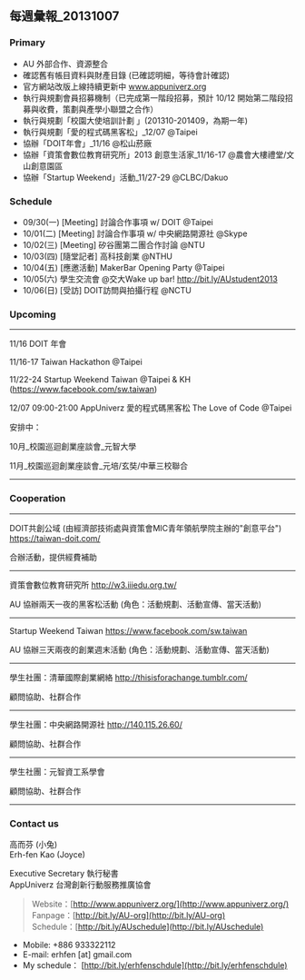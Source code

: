 ## 每週彙報_20131007

### Primary
* AU 外部合作、資源整合
* 確認舊有帳目資料與財產目錄 (已確認明細，等待會計確認)
* 官方網站改版上線持續更新中 www.appuniverz.org
* 執行與規劃會員招募機制（已完成第一階段招募，預計 10/12 開始第二階段招募與收費，策劃與產學小聯盟之合作）
* 執行與規劃「校園大使培訓計劃 」(201310-201409，為期一年)
* 執行與規劃「愛的程式碼黑客松」_12/07 @Taipei
* 協辦「DOIT年會」_11/16 @松山菸廠
* 協辦「資策會數位教育研究所」2013 創意生活家_11/16-17 @農會大樓禮堂/文山創意園區
* 協辦「Startup Weekend」活動_11/27-29 @CLBC/Dakuo


### Schedule

* 09/30(一) [Meeting] 討論合作事項 w/ DOIT @Taipei
* 10/01(二) [Meeting] 討論合作事項 w/ 中央網路開源社 @Skype
* 10/02(三) [Meeting] 矽谷團第二團合作討論 @NTU
* 10/03(四) [隨堂記者] 高科技創業 @NTHU
* 10/04(五) [應邀活動] MakerBar Opening Party @Taipei
* 10/05(六) 學生交流會 @交大Wake up bar! http://bit.ly/AUstudent2013
* 10/06(日) [受訪] DOIT訪問與拍攝行程 @NCTU


### Upcoming

----------------------------
11/16 DOIT 年會

11/16-17 Taiwan Hackathon @Taipei

11/22-24 Startup Weekend Taiwan @Taipei & KH (https://www.facebook.com/sw.taiwan)

12/07 09:00-21:00 AppUniverz 愛的程式碼黑客松 The Love of Code @Taipei

安排中：

10月_校園巡迴創業座談會_元智大學

11月_校園巡迴創業座談會_元培/玄奘/中華三校聯合

----------------------------



### Cooperation
----------------------------
DOIT共創公域 (由經濟部技術處與資策會MIC青年領航學院主辦的"創意平台") https://taiwan-doit.com/

合辦活動，提供經費補助

----------------------------
資策會數位教育研究所 http://w3.iiiedu.org.tw/

AU 協辦兩天一夜的黑客松活動 (角色：活動規劃、活動宣傳、當天活動)

----------------------------
Startup Weekend Taiwan https://www.facebook.com/sw.taiwan

AU 協辦三天兩夜的創業週末活動 (角色：活動規劃、活動宣傳、當天活動)

----------------------------
學生社團：清華國際創業網絡 http://thisisforachange.tumblr.com/

顧問協助、社群合作

----------------------------
學生社團：中央網路開源社 http://140.115.26.60/

顧問協助、社群合作

----------------------------
學生社團：元智資工系學會

顧問協助、社群合作

----------------------------

### Contact us

高而芬 (小兔) <br/>
Erh-fen Kao (Joyce) <br/>

Executive Secretary 執行秘書 <br/>
AppUniverz 台灣創新行動服務推廣協會 <br/>
> Website：[http://www.appuniverz.org/](http://www.appuniverz.org/) <br/>
> Fanpage：[http://bit.ly/AU-org](http://bit.ly/AU-org) <br/>
> Schedule：[http://bit.ly/AUschedule](http://bit.ly/AUschedule) <br/>

* Mobile: +886 933322112 
* E-mail: erhfen [at] gmail.com 
* My schedule： [http://bit.ly/erhfenschdule](http://bit.ly/erhfenschdule)
